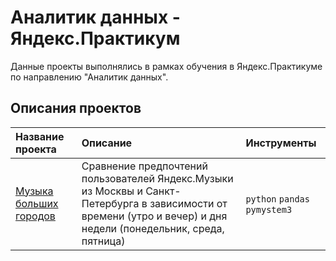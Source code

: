 # Аналитик данных - Яндекс.Практикум

Данные проекты выполнялись в рамках обучения в Яндекс.Практикуме по направлению "Аналитик данных".

## Описания проектов

| Название проекта | Описание | Инструменты|
| :-------------------- | :-------------------- | :-------------------- | 
| [Музыка больших городов](https://github.com/pochemuchto/yandex_praktikum_project/blob/main/1.%20Исследование%20данных%20сервиса%20“Яндекс.Музыка”/Музыка%20больших%20городов.ipynb) |Сравнение предпочтений пользователей Яндекс.Музыки из Москвы и Санкт-Петербурга в зависимости от времени (утро и вечер) и дня недели (понедельник, среда, пятница)|`python` `pandas` `pymystem3`|
